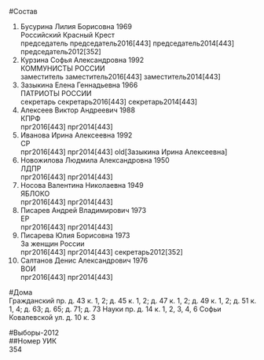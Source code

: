 #Состав  
1. Бусурина Лилия Борисовна 1969  
    Российский Красный Крест  
    председатель председатель2016[443] председатель2014[443] председатель2012[352]  
2. Курзина Софья Александровна 1992  
    КОММУНИСТЫ РОССИИ  
    заместитель заместитель2016[443] заместитель2014[443]  
3. Зазыкина Елена Геннадьевна 1966  
    ПАТРИОТЫ РОССИИ  
    секретарь секретарь2016[443] секретарь2014[443]  
4. Алексеев Виктор Андреевич 1988  
    КПРФ  
    прг2016[443] прг2014[443]  
5. Иванова Ирина Алексеевна 1992  
    СР  
    прг2016[443] прг2014[443] old[Зазыкина Ирина Алексеевна]  
6. Новожилова Людмила Александровна 1950  
    ЛДПР  
    прг2016[443] прг2014[443]  
7. Носова Валентина Николаевна 1949  
    ЯБЛОКО  
    прг2016[443] прг2014[443]  
8. Писарев Андрей Владимирович 1973  
    ЕР  
    прг2016[443] прг2014[443]  
9. Писарева Юлия Борисовна 1973  
    За женщин России  
    прг2016[443] прг2014[443] секретарь2012[352]  
10. Салтанов Денис Александрович 1976  
    ВОИ  
    прг2016[443] прг2014[443]  
  
#Дома  
Гражданский пр. д. 43 к. 1, 2; д. 45 к. 1, 2; д. 47 к. 1, 2; д. 49 к. 1, 2; д. 51 к. 1, 4; д. 63; д. 65; д. 71; д. 73 Науки пр. д. 14 к. 1, 2, 3, 4, 6 Софьи Ковалевской ул. д. 10 к. 3  
  
#Выборы-2012  
##Номер УИК  
354  

